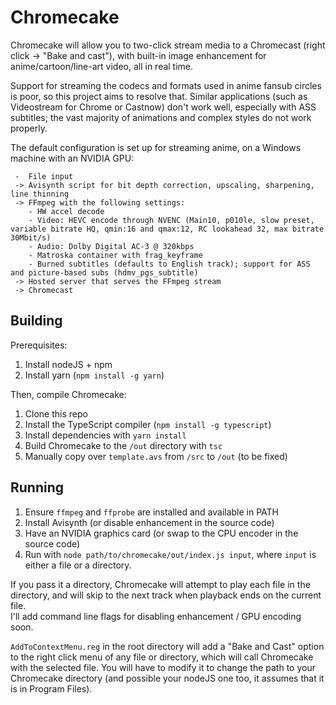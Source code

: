 # Chromecake

Chromecake will allow you to two-click stream media to a Chromecast (right click -> "Bake and cast"), with built-in image enhancement for anime/cartoon/line-art video, all in real time.

Support for streaming the codecs and formats used in anime fansub circles is poor, so this project aims to resolve that. Similar applications (such as Videostream for Chrome or Castnow) don't work well, especially with ASS subtitles; the vast majority of animations and complex styles do not work properly.

The default configuration is set up for streaming anime, on a Windows machine with an NVIDIA GPU:
```
 -  File input
 -> Avisynth script for bit depth correction, upscaling, sharpening, line thinning
 -> FFmpeg with the following settings:
    - HW accel decode
    - Video: HEVC encode through NVENC (Main10, p010le, slow preset, variable bitrate HQ, qmin:16 and qmax:12, RC lookahead 32, max bitrate 30Mbit/s)
    - Audio: Dolby Digital AC-3 @ 320kbps
    - Matroska container with frag_keyframe
    - Burned subtitles (defaults to English track); support for ASS and picture-based subs (hdmv_pgs_subtitle)
 -> Hosted server that serves the FFmpeg stream
 -> Chromecast
```

## Building
Prerequisites:
1. Install nodeJS + npm
2. Install yarn (`npm install -g yarn`)

Then, compile Chromecake:
1. Clone this repo
2. Install the TypeScript compiler (`npm install -g typescript`)
3. Install dependencies with `yarn install`
4. Build Chromecake to the `/out` directory with `tsc`
5. Manually copy over `template.avs` from `/src` to `/out` (to be fixed)

## Running
1. Ensure `ffmpeg` and `ffprobe` are installed and available in PATH
2. Install Avisynth (or disable enhancement in the source code)
3. Have an NVIDIA graphics card (or swap to the CPU encoder in the source code)
4. Run with `node path/to/chromecake/out/index.js input`, where `input` is either a file or a directory.

If you pass it a directory, Chromecake will attempt to play each file in the directory, and will skip to the next track when playback ends on the current file.  
I'll add command line flags for disabling enhancement / GPU encoding soon.

`AddToContextMenu.reg` in the root directory will add a "Bake and Cast" option to the right click menu of any file or directory, which will call Chromecake with the selected file. You will have to modify it to change the path to your Chromecake directory (and possible your nodeJS one too, it assumes that it is in Program Files).
